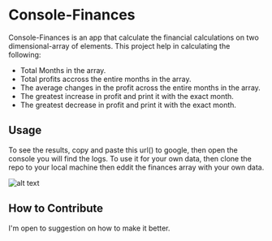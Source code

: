 # Console-Finances

Console-Finances is an app that calculate the financial calculations on two  dimensional-array of elements. This project help in calculating the following:

- Total Months in the array.
- Total profits accross the entire months in the array.
- The average changes in the profit across the entire months in the array.
- The greatest increase in profit and print it with the exact month.
- The greatest decrease in profit and print it with the exact month.


## Usage

To see the results, copy and paste this url() to google, then open the console you will find the logs.
To use it for your own data, then clone the repo to your local machine then eddit the finances array with your own data.

![alt text](assets/images/screenshot.png)

## How to Contribute

I'm open to suggestion on how to make it better.
